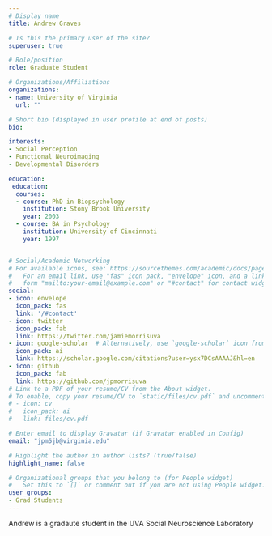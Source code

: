 ```yaml
---
# Display name
title: Andrew Graves

# Is this the primary user of the site?
superuser: true

# Role/position
role: Graduate Student

# Organizations/Affiliations
organizations:
- name: University of Virginia
  url: ""

# Short bio (displayed in user profile at end of posts)
bio: 

interests:
- Social Perception
- Functional Neuroimaging
- Developmental Disorders

education:
 education:
  courses:
  - course: PhD in Biopsychology 
    institution: Stony Brook University 
    year: 2003
  - course: BA in Psychology 
    institution: University of Cincinnati 
    year: 1997


# Social/Academic Networking
# For available icons, see: https://sourcethemes.com/academic/docs/page-builder/#icons
#   For an email link, use "fas" icon pack, "envelope" icon, and a link in the
#   form "mailto:your-email@example.com" or "#contact" for contact widget.
social:
- icon: envelope
  icon_pack: fas
  link: '/#contact'
- icon: twitter
  icon_pack: fab
  link: https://twitter.com/jamiemorrisuva
- icon: google-scholar  # Alternatively, use `google-scholar` icon from `ai` icon pack
  icon_pack: ai
  link: https://scholar.google.com/citations?user=ysx7DCsAAAAJ&hl=en
- icon: github
  icon_pack: fab
  link: https://github.com/jpmorrisuva
# Link to a PDF of your resume/CV from the About widget.
# To enable, copy your resume/CV to `static/files/cv.pdf` and uncomment the lines below.
# - icon: cv
#   icon_pack: ai
#   link: files/cv.pdf

# Enter email to display Gravatar (if Gravatar enabled in Config)
email: "jpm5jb@virginia.edu"

# Highlight the author in author lists? (true/false)
highlight_name: false

# Organizational groups that you belong to (for People widget)
#   Set this to `[]` or comment out if you are not using People widget.
user_groups:
- Grad Students
---
```


Andrew is a gradaute student in the UVA Social Neuroscience Laboratory

